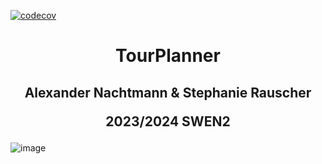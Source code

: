 [![codecov](https://codecov.io/gh/ANcpLua/TourPlanner/graph/badge.svg?token=K98GGSWRIE)](https://codecov.io/gh/ANcpLua/TourPlanner)
<h1 align="center">TourPlanner</h1>
<h2 align="center">Alexander Nachtmann & Stephanie Rauscher

2023/2024 SWEN2</h2>


![image](https://github.com/ANcpLua/TourPlanner/assets/124206820/05bedfb4-ee7e-4e96-9f6a-ef97436c16c6)
